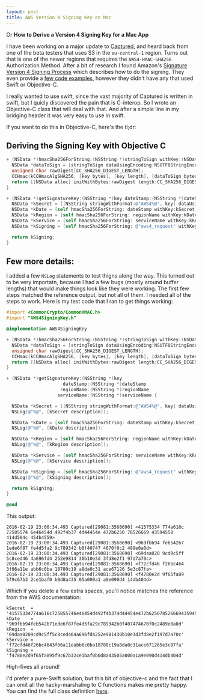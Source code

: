 ```yaml
---
layout: post
title: AWS Version 4 Signing Key on Mac
---
```


Or **How to Derive a Version 4 Signing Key for a Mac App**

I have been working on a major update to [Captured](http://www.capturedapp.com/), and heard back from one of the beta testers that uses S3 in the `eu-central-1` region. Turns out that is one of the newer regions that requires the `AWS4-HMAC-SHA256` Authorization Method. After a bit of research I found Amazon's [Signature Version 4 Signing Process](http://docs.aws.amazon.com/general/latest/gr/signature-version-4.html) which describes how to do the signing. They even provide a [few code examples](http://docs.aws.amazon.com/general/latest/gr/signature-v4-examples.html#signature-v4-examples-other), however they didn't have any that used Swift or Objective-C.

I really wanted to use swift, since the vast majority of Captured is written in swift, but I quicly discovered the pain that is C-interop. So I wrote an Objective-C class that will deal with that. And after a simple line in my bridging header it was very easy to use in swift.

If you want to do this in Objective-C, here's the tl;dr:

## Deriving the Signing Key with Objective C

```objective-c
+ (NSData *)hmacSha256ForString:(NSString *)stringToSign withKey:(NSData *)key {
  NSData *dataToSign = [stringToSign dataUsingEncoding:NSUTF8StringEncoding];
  unsigned char rawDigest[CC_SHA256_DIGEST_LENGTH];
  CCHmac(kCCHmacAlgSHA256, [key bytes], [key length], [dataToSign bytes], [dataToSign length], rawDigest);
  return [[NSData alloc] initWithBytes:rawDigest length:CC_SHA256_DIGEST_LENGTH];
}

+ (NSData *)getSignatureKey:(NSString *)key dateStamp:(NSString *)dateStamp regionName:(NSString *)regionName serviceName:(NSString *)serviceName {
  NSData *kSecret = [[NSString stringWithFormat:@"AWS4%@", key] dataUsingEncoding:NSUTF8StringEncoding];
  NSData *kDate = [self hmacSha256ForString: dateStamp withKey:kSecret];
  NSData *kRegion = [self hmacSha256ForString: regionName withKey:kDate];
  NSData *kService = [self hmacSha256ForString: serviceName withKey:kRegion];
  NSData *kSigning = [self hmacSha256ForString: @"aws4_request" withKey:kService];

  return kSigning;
}
```

## Few more details:

I added a few `NSLog` statements to test thigns along the way. This turned out to be very importatn, because I had a few bugs (mostly around buffer lengths) that would make things look like they were working. The first few steps matched the reference output, but not all of them. I needed all of the steps to work. Here is my test code that I ran to get things working:

```objective-c
#import <CommonCrypto/CommonHMAC.h>
#import "AWS4SigningKey.h"

@implementation AWS4SigningKey

+ (NSData *)hmacSha256ForString:(NSString *)stringToSign withKey:(NSData *)key {
  NSData *dataToSign = [stringToSign dataUsingEncoding:NSUTF8StringEncoding];
  unsigned char rawDigest[CC_SHA256_DIGEST_LENGTH];
  CCHmac(kCCHmacAlgSHA256, [key bytes], [key length], [dataToSign bytes], [dataToSign length], rawDigest);
  return [[NSData alloc] initWithBytes:rawDigest length:CC_SHA256_DIGEST_LENGTH];
}

+ (NSData *)getSignatureKey:(NSString *)key
                     dateStamp:(NSString *)dateStamp
                    regionName:(NSString *)regionName
                   serviceName:(NSString *)serviceName {

  NSData *kSecret = [[NSString stringWithFormat:@"AWS4%@", key] dataUsingEncoding:NSUTF8StringEncoding];
  NSLog(@"%@", [kSecret description]);

  NSData *kDate = [self hmacSha256ForString: dateStamp withKey:kSecret];
  NSLog(@"%@", [kDate description]);

  NSData *kRegion = [self hmacSha256ForString: regionName withKey:kDate];
  NSLog(@"%@", [kRegion description]);

  NSData *kService = [self hmacSha256ForString: serviceName withKey:kRegion];
  NSLog(@"%@", [kService description]);

  NSData *kSigning = [self hmacSha256ForString: @"aws4_request" withKey:kService];
  NSLog(@"%@", [kSigning description]);

  return kSigning;
}

@end
```

This output:

```
2016-02-19 23:00:34.493 Captured[29081:3568690] <41575334 774a616c 72585574 6e46454d 492f4b37 4d44454e 472b6250 78526669 43594558 414d504c 454b4559>
2016-02-19 23:00:34.493 Captured[29081:3568690] <969fbb94 feb542b7 1ede6f87 fe4d5fa2 9c789342 b0f40747 4670f0c2 489e0a0d>
2016-02-19 23:00:34.493 Captured[29081:3568690] <69daa020 9cd9c5ff 5c8ced46 4a696fd4 252e9814 30b10e3d 3fd8e2f1 97d7a70c>
2016-02-19 23:00:34.493 Captured[29081:3568690] <f72cfd46 f26bc464 3f06a11e abb6c0ba 18780c19 a8da0c31 ace67126 5e3c87fa>
2016-02-19 23:00:34.493 Captured[29081:3568690] <f4780e2d 9f65fa89 5f9c67b3 2ce1baf0 b0d8a435 05a000a1 a9e090d4 14db404d>
```

Which if you delete a few extra spaces, you'll notice matches the reference from the AWS documentation:

```
kSecret  = '41575334774a616c725855746e46454d492f4b374d44454e472b62507852666943594558414d504c454b4559'
kDate    = '969fbb94feb542b71ede6f87fe4d5fa29c789342b0f407474670f0c2489e0a0d'
kRegion  = '69daa0209cd9c5ff5c8ced464a696fd4252e981430b10e3d3fd8e2f197d7a70c'
kService = 'f72cfd46f26bc4643f06a11eabb6c0ba18780c19a8da0c31ace671265e3c87fa'
kSigning = 'f4780e2d9f65fa895f9c67b32ce1baf0b0d8a43505a000a1a9e090d414db404d'
```

High-fives all around!

I'd prefer a pure-Swift solution, but this bit of objective-c and the fact that I can omit all the hacky-marshaling to C functions makes me pretty happy. You can find the full class definition [here](https://gist.github.com/csexton/c2963dd1af4cf4e1dfdb).
